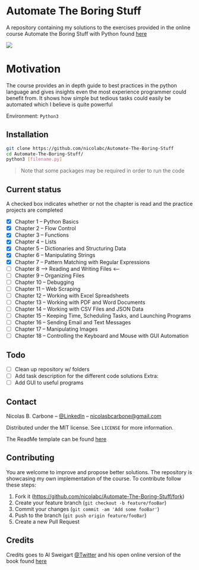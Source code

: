 # Automate The Boring Stuff
A repository containing my solutions to the exercises provided in the online 
course Automate the Boring Stuff with Python found [here](https://automatetheboringstuff.com/)

![](https://www.kidscodecs.com/wp-content/uploads/2015/06/notebook-automate-boring-stuff.jpg)
# Motivation

The course provides an in depth guide to best practices in the python language and gives insights even 
the most experience programmer could benefit from. It shows how simple but tedious tasks could easily be
automated which I believe is quite powerful

Environment: `Python3`

## Installation

```sh
git clone https://github.com/nicolabc/Automate-The-Boring-Stuff
cd Automate-The-Boring-Stuff/
python3 [filename.py]
```
>Note that some packages may be required in order to run the code
## Current status
A checked box indicates whether or not the chapter is read and the practice projects are completed
- [x] Chapter 1 – Python Basics
- [x] Chapter 2 – Flow Control
- [x] Chapter 3 – Functions
- [x] Chapter 4 – Lists
- [x] Chapter 5 – Dictionaries and Structuring Data
- [x] Chapter 6 – Manipulating Strings
- [x] Chapter 7 – Pattern Matching with Regular Expressions
- [ ] Chapter 8 ––> Reading and Writing Files <––
- [ ] Chapter 9 – Organizing Files
- [ ] Chapter 10 – Debugging
- [ ] Chapter 11 – Web Scraping
- [ ] Chapter 12 – Working with Excel Spreadsheets
- [ ] Chapter 13 – Working with PDF and Word Documents
- [ ] Chapter 14 – Working with CSV Files and JSON Data
- [ ] Chapter 15 – Keeping Time, Scheduling Tasks, and Launching Programs
- [ ] Chapter 16 – Sending Email and Text Messages
- [ ] Chapter 17 – Manipulating Images
- [ ] Chapter 18 – Controlling the Keyboard and Mouse with GUI Automation

## Todo
- [ ] Clean up repository w/ folders
- [ ] Add task description for the different code solutions
Extra:
- [ ] Add GUI to useful programs

## Contact

Nicolas B. Carbone – [@LinkedIn](https://www.linkedin.com/in/nicolas-blystad-carbone-b46378150/) – nicolasbcarbone@gmail.com

Distributed under the MIT license. See ``LICENSE`` for more information.

The ReadMe template can be found [here](https://github.com/dbader/readme-template)

## Contributing
You are welcome to improve and propose better solutions. The repository is showcasing my own 
implementation of the course. To contribute follow these steps:
1. Fork it (<https://github.com/nicolabc/Automate-The-Boring-Stuff/fork>)
2. Create your feature branch (`git checkout -b feature/fooBar`)
3. Commit your changes (`git commit -am 'Add some fooBar'`)
4. Push to the branch (`git push origin feature/fooBar`)
5. Create a new Pull Request

## Credits
Credits goes to Al Sweigart [@Twitter](https://twitter.com/AlSweigart)
and his open online version of the book found [here](https://automatetheboringstuff.com/)
